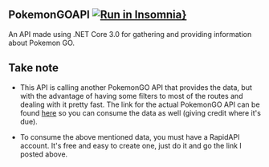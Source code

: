 ## PokemonGOAPI [![Run in Insomnia}](https://insomnia.rest/images/run.svg)](https://insomnia.rest/run/?label=Pokemon%20GO%20API&uri=http%3A%2F%2Flocalhost%3A44351%2F) 

An API made using .NET Core 3.0 for gathering and providing information about Pokemon GO.

## Take note
- This API is calling another PokemonGO API that provides the data, but with the advantage of having some filters to most of the 
routes and dealing with it pretty fast. The link for the actual PokemonGO API can be found [here](https://rapidapi.com/brianiswu/api/pokemon-go1) so you can consume the data as well (giving credit where it's due). 

- To consume the above mentioned data, you must have a RapidAPI account. It's free and easy to create one, just do it and go the link I posted above.
